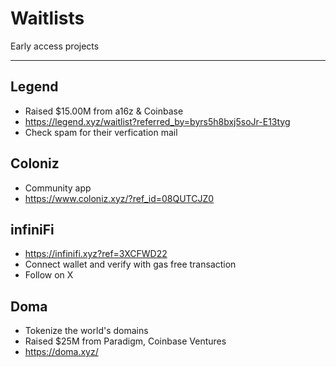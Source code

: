 # Waitlists

Early access projects

-----------------------------------------------

## Legend
- Raised $15.00M from a16z & Coinbase
- https://legend.xyz/waitlist?referred_by=byrs5h8bxj5soJr-E13tyg
- Check spam for their verfication mail

## Coloniz
- Community app
- https://www.coloniz.xyz/?ref_id=08QUTCJZ0

## infiniFi
- https://infinifi.xyz?ref=3XCFWD22
- Connect wallet and verify with gas free transaction
- Follow on X

## Doma
- Tokenize the world's domains
- Raised $25M from Paradigm, Coinbase Ventures
- https://doma.xyz/
